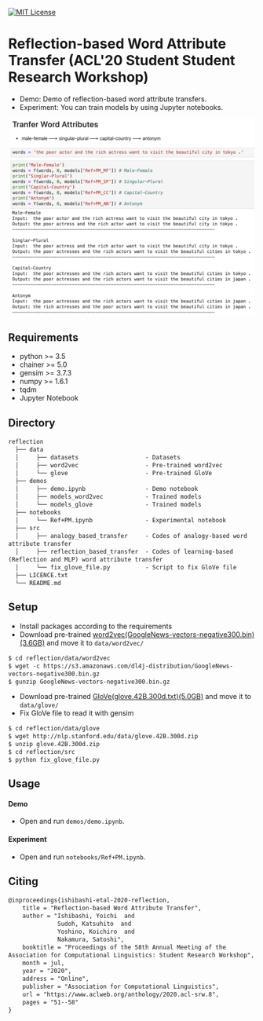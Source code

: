 [![MIT License](http://img.shields.io/badge/license-MIT-blue.svg?style=flat)](LICENSE.txt)

Reflection-based Word Attribute Transfer
(ACL'20 Student Student Research Workshop)
====
- Demo: Demo of reflection-based word attribute transfers. 
- Experiment: You can train models by using Jupyter notebooks.

<div align="center">
<img src=./demos/demo.png "DEMO", width=500>
</div>

## Requirements
- python  >= 3.5
- chainer >= 5.0
- gensim  >= 3.7.3
- numpy   >= 1.6.1
- tqdm
- Jupyter Notebook

## Directory
```
reflection
  ├── data                             
  │     ├── datasets                   - Datasets
  │     ├── word2vec                   - Pre-trained word2vec
  │     └── glove                      - Pre-trained GloVe
  ├── demos
  │     ├── demo.ipynb                 - Demo notebook
  │     ├── models_word2vec            - Trained models
  │     └── models_glove               - Trained models
  ├── notebooks                        
  │     └── Ref+PM.ipynb               - Experimental notebook
  ├── src                              
  │     ├── analogy_based_transfer     - Codes of analogy-based word attribute transfer
  │     ├── reflection_based_transfer  - Codes of learning-based (Reflection and MLP) word attribute transfer
  │     └── fix_glove_file.py          - Script to fix GloVe file
  ├── LICENCE.txt
  └── README.md
```

## Setup
- Install packages according to the requirements
- Download pre-trained [word2vec(GoogleNews-vectors-negative300.bin)(3.6GB)](https://code.google.com/archive/p/word2vec/) and move it to ```data/word2vec/```
```
$ cd reflection/data/word2vec
$ wget -c https://s3.amazonaws.com/dl4j-distribution/GoogleNews-vectors-negative300.bin.gz
$ gunzip GoogleNews-vectors-negative300.bin.gz
```

- Download pre-trained [GloVe(glove.42B.300d.txt)(5.0GB)]( https://nlp.stanford.edu/projects/glove/) and move it to ```data/glove/```
- Fix GloVe file to read it with gensim
```
$ cd reflection/data/glove
$ wget http://nlp.stanford.edu/data/glove.42B.300d.zip
$ unzip glove.42B.300d.zip
$ cd reflection/src
$ python fix_glove_file.py
 ``` 

## Usage
#### Demo
- Open and run ``demos/demo.ipynb``.

#### Experiment
- Open and run ``notebooks/Ref+PM.ipynb``.
    
 
## Citing
```
@inproceedings{ishibashi-etal-2020-reflection,
    title = "Reflection-based Word Attribute Transfer",
    author = "Ishibashi, Yoichi  and
              Sudoh, Katsuhito  and
              Yoshino, Koichiro  and
              Nakamura, Satoshi",
    booktitle = "Proceedings of the 58th Annual Meeting of the Association for Computational Linguistics: Student Research Workshop",
    month = jul,
    year = "2020",
    address = "Online",
    publisher = "Association for Computational Linguistics",
    url = "https://www.aclweb.org/anthology/2020.acl-srw.8",
    pages = "51--58"
}
```
